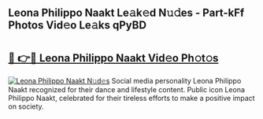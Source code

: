 ## Leona Philippo Naakt Le𝚊k𝚎d N𝚞𝚍es - Part-kFf Photos Vid𝚎o Le𝚊ks qPyBD

# <h2><a href="http://fb4fxn.evod.top/?m=Leona+Philippo+Naakt">🔗 👉🔴 Leona Philippo Naakt Vid𝚎o Ph𝚘t𝚘s</a></h2>

[![Leona Philippo Naakt N𝚞d𝚎s](https://i.imgur.com/8V9OHl7.gif)](http://fb4fxn.evod.top/?m=Leona+Philippo+Naakt)
Social media personality Leona Philippo Naakt recognized for their dance and lifestyle content. Public icon Leona Philippo Naakt, celebrated for their tireless efforts to make a positive impact on society. 
